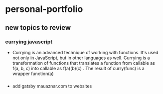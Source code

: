 # personal-portfolio

## new topics to review 

### currying javascript
* Currying is an advanced technique of working with functions. It's used not only in JavaScript, but in other languages as well. Currying is a transformation of functions that translates a function from callable as f(a, b, c) into callable as f(a)(b)(c) . The result of curry(func) is a wrapper function(a) 


### 
* add gatsby mauaznar.com to websites
